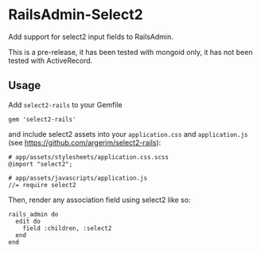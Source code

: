 RailsAdmin-Select2
==================

Add support for select2 input fields to RailsAdmin.

This is a pre-release, it has been tested with mongoid only, it has not been tested with ActiveRecord.


Usage
-----

Add `select2-rails` to your Gemfile

    gem 'select2-rails'

and include select2 assets into your `application.css` and `application.js` (see https://github.com/argerim/select2-rails):

    # app/assets/stylesheets/application.css.scss
    @import "select2";

    # app/assets/javascripts/application.js
    //= require select2

Then, render any association field using select2 like so:

    rails_admin do
      edit do
        field :children, :select2
      end
    end
